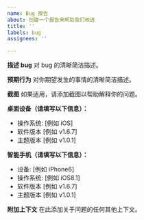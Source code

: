 ```yaml
---
name: Bug 报告
about: 创建一个报告来帮助我们改进
title: ''
labels: bug
assignees: ''

---
```


**描述 bug**
对 bug 的清晰简洁描述。

**预期行为**
对你期望发生的事情的清晰简洁描述。

**截图**
如果适用，请添加截图以帮助解释你的问题。

**桌面设备（请填写以下信息）：**
- 操作系统: [例如 iOS]
- 软件版本 [例如 v1.6.7]
- 主题版本 [例如 v1.0.1]

**智能手机（请填写以下信息）：**
- 设备: [例如 iPhone6]
- 操作系统: [例如 iOS8.1]
- 软件版本 [例如 v1.6.7]
- 主题版本 [例如 v1.0.1]

**附加上下文**
在此添加关于问题的任何其他上下文。
